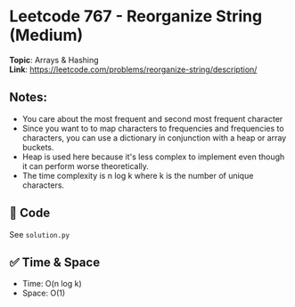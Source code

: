 # Leetcode 767 - Reorganize String (Medium)

**Topic**: Arrays & Hashing  
**Link**: https://leetcode.com/problems/reorganize-string/description/

## Notes: 
 - You care about the most frequent and second most frequent character
 - Since you want to to map characters to frequencies and frequencies to characters, you can use a dictionary in conjunction with a heap or array buckets. 
 - Heap is used here because it's less complex to implement even though it can perform worse theoretically. 
 - The time complexity is n log k where k is the number of unique characters. 

## 🧪 Code
See `solution.py`

## ✅ Time & Space
- Time: O(n log k)
- Space: O(1)